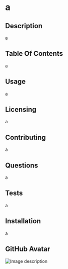 # a

## Description

a

## Table Of Contents

a

## Usage

a

## Licensing

a

## Contributing

a

## Questions

a

## Tests

a

## Installation

a

## GitHub Avatar

![Image description](https://avatars1.githubusercontent.com/u/13891816?v=4)

